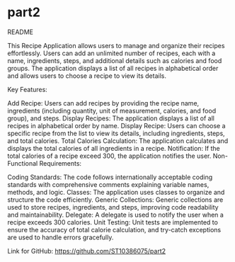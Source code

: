 # part2
README

This Recipe Application allows users to manage and organize their recipes effortlessly. Users can add an unlimited number of recipes, each with a name, ingredients, steps, and additional details such as calories and food groups. The application displays a list of all recipes in alphabetical order and allows users to choose a recipe to view its details.

Key Features:

Add Recipe: Users can add recipes by providing the recipe name, ingredients (including quantity, unit of measurement, calories, and food group), and steps.
Display Recipes: The application displays a list of all recipes in alphabetical order by name.
Display Recipe: Users can choose a specific recipe from the list to view its details, including ingredients, steps, and total calories.
Total Calories Calculation: The application calculates and displays the total calories of all ingredients in a recipe.
Notification: If the total calories of a recipe exceed 300, the application notifies the user.
Non-Functional Requirements:

Coding Standards: The code follows internationally acceptable coding standards with comprehensive comments explaining variable names, methods, and logic.
Classes: The application uses classes to organize and structure the code efficiently.
Generic Collections: Generic collections are used to store recipes, ingredients, and steps, improving code readability and maintainability.
Delegate: A delegate is used to notify the user when a recipe exceeds 300 calories.
Unit Testing: Unit tests are implemented to ensure the accuracy of total calorie calculation, and try-catch exceptions are used to handle errors gracefully.

Link for GitHub: https://github.com/ST10386075/part2

